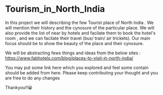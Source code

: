 # Tourism_in_North_India

In this project we will describing the few Tourist place of North India .
We will mention their history and the cynosure of the particular place.
We will also provide the list of near by hotels and  facilate them to book the hotel's room , and we can facilate their travel (bus/ train/ air trickets).
Our main focus should be to show the beauty of the place and their cynosure.

We will be abstracting fews things and ideas from the below sites :
https://www.fabhotels.com/blog/places-to-visit-in-north-india/


You may put some link here which you explored and feel some contain should be added from here.
Please keep contributing your thought and you are free to do any changes

Thankyou!!😀
